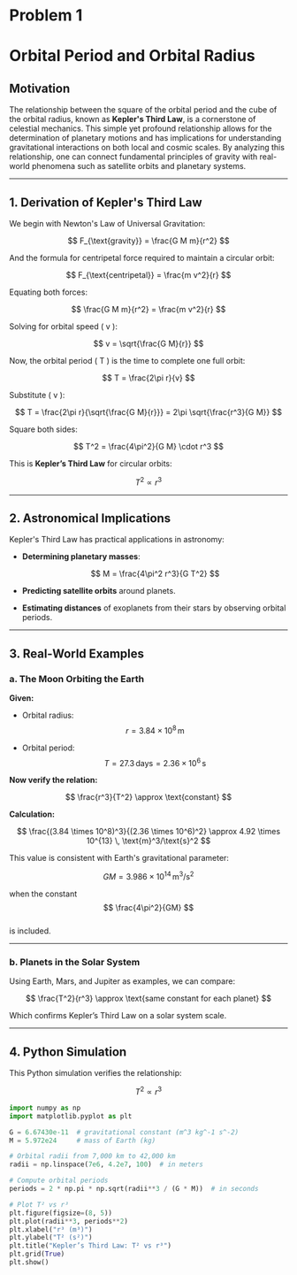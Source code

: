 # Problem 1
# Orbital Period and Orbital Radius

## Motivation

The relationship between the square of the orbital period and the cube of the orbital radius, known as **Kepler's Third Law**, is a cornerstone of celestial mechanics. This simple yet profound relationship allows for the determination of planetary motions and has implications for understanding gravitational interactions on both local and cosmic scales. By analyzing this relationship, one can connect fundamental principles of gravity with real-world phenomena such as satellite orbits and planetary systems.

---

## 1. Derivation of Kepler's Third Law

We begin with Newton's Law of Universal Gravitation:

$$
F_{\text{gravity}} = \frac{G M m}{r^2}
$$

And the formula for centripetal force required to maintain a circular orbit:

$$
F_{\text{centripetal}} = \frac{m v^2}{r}
$$

Equating both forces:

$$
\frac{G M m}{r^2} = \frac{m v^2}{r}
$$

Solving for orbital speed \( v \):

$$
v = \sqrt{\frac{G M}{r}}
$$

Now, the orbital period \( T \) is the time to complete one full orbit:

$$
T = \frac{2\pi r}{v}
$$

Substitute \( v \):

$$
T = \frac{2\pi r}{\sqrt{\frac{G M}{r}}} = 2\pi \sqrt{\frac{r^3}{G M}}
$$

Square both sides:

$$
T^2 = \frac{4\pi^2}{G M} \cdot r^3
$$

This is **Kepler’s Third Law** for circular orbits:

$$
T^2 \propto r^3
$$

---

## 2. Astronomical Implications

Kepler's Third Law has practical applications in astronomy:

- **Determining planetary masses**:

  $$
  M = \frac{4\pi^2 r^3}{G T^2}
  $$

- **Predicting satellite orbits** around planets.
- **Estimating distances** of exoplanets from their stars by observing orbital periods.

---

## 3. Real-World Examples

### a. The Moon Orbiting the Earth

**Given:**

- Orbital radius:  
  $$
  r = 3.84 \times 10^8 \, \text{m}
  $$

- Orbital period:  
  $$
  T = 27.3 \, \text{days} = 2.36 \times 10^6 \, \text{s}
  $$

**Now verify the relation:**

$$
\frac{r^3}{T^2} \approx \text{constant}
$$

**Calculation:**

$$
\frac{(3.84 \times 10^8)^3}{(2.36 \times 10^6)^2} \approx 4.92 \times 10^{13} \, \text{m}^3/\text{s}^2
$$

This value is consistent with Earth's gravitational parameter:

$$
GM = 3.986 \times 10^{14} \, \text{m}^3/\text{s}^2
$$

when the constant  
$$
\frac{4\pi^2}{GM}
$$  
is included.

---

### b. Planets in the Solar System

Using Earth, Mars, and Jupiter as examples, we can compare:

$$
\frac{T^2}{r^3} \approx \text{same constant for each planet}
$$

Which confirms Kepler’s Third Law on a solar system scale.

---

## 4. Python Simulation

This Python simulation verifies the relationship:

$$
T^2 \propto r^3
$$

```python
import numpy as np
import matplotlib.pyplot as plt

G = 6.67430e-11  # gravitational constant (m^3 kg^-1 s^-2)
M = 5.972e24     # mass of Earth (kg)

# Orbital radii from 7,000 km to 42,000 km
radii = np.linspace(7e6, 4.2e7, 100)  # in meters

# Compute orbital periods
periods = 2 * np.pi * np.sqrt(radii**3 / (G * M))  # in seconds

# Plot T² vs r³
plt.figure(figsize=(8, 5))
plt.plot(radii**3, periods**2)
plt.xlabel("r³ (m³)")
plt.ylabel("T² (s²)")
plt.title("Kepler’s Third Law: T² vs r³")
plt.grid(True)
plt.show()
``` 